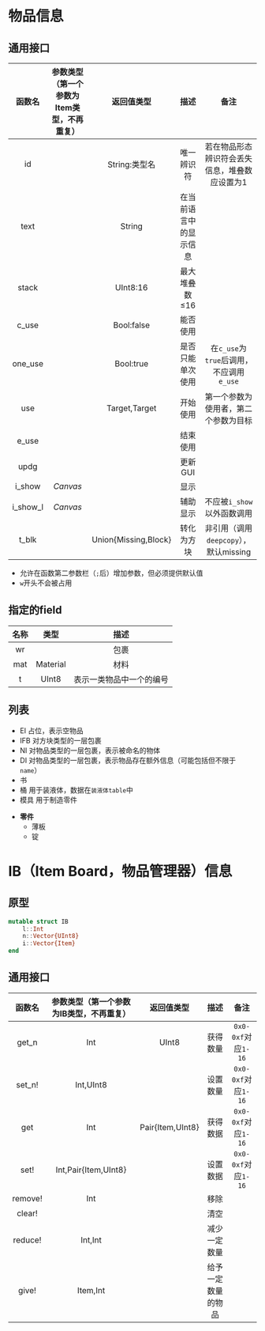 # 物品信息
## 通用接口
|函数名|参数类型（第一个参数为Item类型，不再重复）|返回值类型|描述|备注|
|:-:|:-:|:-:|:-:|:-:|
|id||String:类型名|唯一辨识符|若在物品形态辨识符会丢失信息，堆叠数应设置为1|
|text||String|在当前语言中的显示信息||
|stack||UInt8:16|最大堆叠数≤16|
|c_use||Bool:false|能否使用||
|one_use||Bool:true|是否只能单次使用|在`c_use`为`true`后调用，不应调用`e_use`|
|use||Target,Target|开始使用|第一个参数为使用者，第二个参数为目标|
|e_use|||结束使用||
|updg|||更新GUI||
|i_show|*Canvas*||显示||
|i_show_l|*Canvas*||辅助显示|不应被`i_show`以外函数调用|
|t_blk||Union{Missing,Block}|转化为方块|非引用（调用`deepcopy`），默认missing|

* 允许在函数第二参数栏（`;`后）增加参数，但必须提供默认值
* `w`开头不会被占用

## 指定的field
|名称|类型|描述|
|:-:|:-:|:-:|
|wr||包裹|
|mat|Material|材料|
|t|UInt8|表示一类物品中一个的编号|

## 列表
+ EI 占位，表示空物品
+ IFB 对方块类型的一层包裹
+ NI 对物品类型的一层包裹，表示被命名的物体
+ DI 对物品类型的一层包裹，表示物品存在额外信息（可能包括但不限于`name`）
+ 书
+ 桶 用于装液体，数据在`装液体table`中
+ 模具 用于制造零件
* **零件**
	+ 薄板
	+ 锭

# IB（Item Board，物品管理器）信息
## 原型
```jl
mutable struct IB
	l::Int
	n::Vector{UInt8}
	i::Vector{Item}
end
```

## 通用接口
|函数名|参数类型（第一个参数为IB类型，不再重复）|返回值类型|描述|备注|
|:-:|:-:|:-:|:-:|:-:|
|get_n|Int|UInt8|获得数量|`0x0-0xf`对应`1-16`|
|set_n!|Int,UInt8||设置数量|`0x0-0xf`对应`1-16`|
|get|Int|Pair{Item,UInt8}|获得数据|`0x0-0xf`对应`1-16`|
|set!|Int,Pair{Item,UInt8}||设置数据|`0x0-0xf`对应`1-16`|
|remove!|Int||移除||
|clear!|||清空||
|reduce!|Int,Int||减少一定数量||
|give!|Item,Int||给予一定数量的物品||
